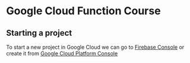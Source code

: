 # Google Cloud Function Course
## Starting a project
To start a new project in Google Cloud we can go to [Firebase Console](https://console.firebase.google.com) or create it from [Google Cloud Platform Console](https://console.cloud.google.com)